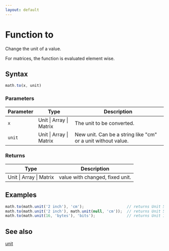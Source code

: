 ```yaml
---
layout: default
---
```


# Function to

Change the unit of a value.

For matrices, the function is evaluated element wise.


## Syntax

```js
math.to(x, unit)
```

### Parameters

Parameter | Type | Description
--------- | ---- | -----------
`x` | Unit &#124; Array &#124; Matrix | The unit to be converted.
`unit` | Unit &#124; Array &#124; Matrix | New unit. Can be a string like "cm" or a unit without value.

### Returns

Type | Description
---- | -----------
Unit &#124; Array &#124; Matrix | value with changed, fixed unit.


## Examples

```js
math.to(math.unit('2 inch'), 'cm');                   // returns Unit 5.08 cm
math.to(math.unit('2 inch'), math.unit(null, 'cm'));  // returns Unit 5.08 cm
math.to(math.unit(16, 'bytes'), 'bits');              // returns Unit 128 bits
```


## See also

[unit](unit.html)


<!-- Note: This file is automatically generated from source code comments. Changes made in this file will be overridden. -->
